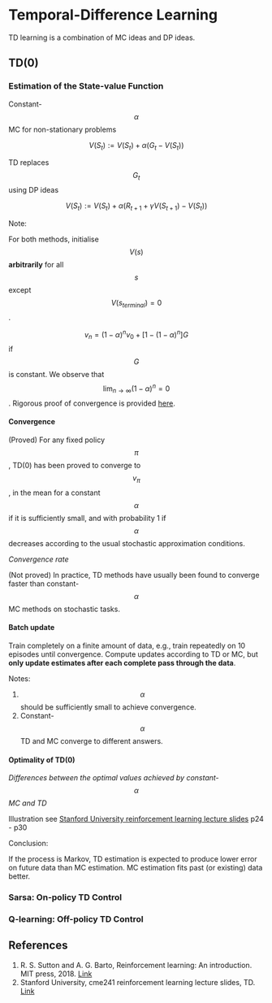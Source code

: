 # Temporal-Difference Learning

TD learning is a combination of MC ideas and DP ideas.

## TD\(0\)

### Estimation of the State-value Function

Constant-$$\alpha$$ MC for non-stationary problems

$$ V(S_t) := V(S_t) + \alpha(G_t - V(S_t))$$

TD replaces $$G_t$$ using DP ideas

$$ V(S_t) := V(S_t) + \alpha (R_{t+1} + \gamma V(S_{t+1}) - V(S_t))$$

Note:

For both methods, initialise $$V(s)$$ **arbitrarily** for all $$s$$ except $$V(s_{terminal})=0$$ .

$$ v_n = (1-\alpha)^n v_0 + [1-(1-\alpha)^n]G$$ if $$G$$ is constant. We observe that $$\lim_{n \to \infty}(1-\alpha)^n = 0$$ . Rigorous proof of convergence is provided [here](https://doi.org/10.1023/A:1022632907294).

#### Convergence

\(Proved\) For any fixed policy $$\pi$$, TD\(0\) has been proved to converge to $$v_\pi$$, in the mean for a constant $$\alpha$$ if it is sufficiently small, and with probability 1 if $$\alpha$$ decreases according to the usual stochastic approximation conditions.

_Convergence rate_

\(Not proved\) In practice, TD methods have usually been found to converge faster than constant-$$\alpha$$ MC methods on stochastic tasks.

#### Batch update

Train completely on a finite amount of data, e.g., train repeatedly on 10 episodes until convergence. Compute updates according to TD or MC, but **only update estimates after each complete pass through the data**.

Notes:

1. $$\alpha$$ should be sufficiently small to achieve convergence.
2. Constant-$$\alpha$$ TD and MC converge to different answers.

#### Optimality of TD\(0\)

_Differences between the optimal values achieved by constant-_$$\alpha$$ _MC and TD_

Illustration see [Stanford University reinforcement learning lecture slides](http://web.stanford.edu/class/cme241/lecture_slides/rich_sutton_slides/11-12-TD.pdf) p24 - p30

Conclusion:

If the process is Markov, TD estimation is expected to produce lower error on future data than MC estimation. MC estimation fits past \(or existing\) data better.

### Sarsa: On-policy TD Control

### Q-learning: Off-policy TD Control



## References

1. R. S. Sutton and A. G. Barto, Reinforcement learning: An introduction. MIT press, 2018. [Link](https://mitpress.mit.edu/books/reinforcement-learning-second-edition)
2. Stanford University, cme241 reinforcement learning lecture slides, TD. [Link](http://web.stanford.edu/class/cme241/lecture_slides/rich_sutton_slides/11-12-TD.pdf)

